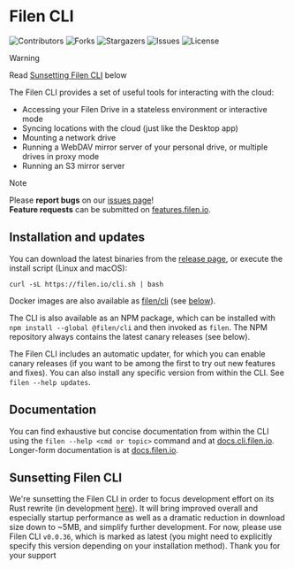 # Filen CLI

![Contributors](https://img.shields.io/github/contributors/FilenCloudDienste/filen-cli?color=dark-green) ![Forks](https://img.shields.io/github/forks/FilenCloudDienste/filen-cli?style=social) ![Stargazers](https://img.shields.io/github/stars/FilenCloudDienste/filen-cli?style=social) ![Issues](https://img.shields.io/github/issues/FilenCloudDienste/filen-cli) ![License](https://img.shields.io/github/license/FilenCloudDienste/filen-cli)

> [!Warning]
> Read [Sunsetting Filen CLI](#sunsetting-filen-cli) below

The Filen CLI provides a set of useful tools for interacting with the cloud:
- Accessing your Filen Drive in a stateless environment or interactive mode
- Syncing locations with the cloud (just like the Desktop app)
- Mounting a network drive
- Running a WebDAV mirror server of your personal drive, or multiple drives in proxy mode
- Running an S3 mirror server

> [!Note]
> Please **report bugs** on our [issues page](https://github.com/FilenCloudDienste/filen-cli/issues)! \
> **Feature requests** can be submitted on [features.filen.io](https://features.filen.io/?tags=cli).


## Installation and updates

You can download the latest binaries from the [release page](https://github.com/FilenCloudDienste/filen-cli/releases/latest), or execute the install script (Linux and macOS):
```
curl -sL https://filen.io/cli.sh | bash
```

Docker images are also available as [filen/cli](https://hub.docker.com/repository/docker/filen/cli) (see [below](#using-docker)).

The CLI is also available as an NPM package, which can be installed with `npm install --global @filen/cli` and then invoked as `filen`. The NPM repository always contains the latest canary releases (see below).

The Filen CLI includes an automatic updater, for which you can enable canary releases (if you want to be among the first to try out new features and fixes). You can also install any specific version from within the CLI. See `filen --help updates`.


## Documentation

You can find exhaustive but concise documentation from within the CLI using the `filen --help <cmd or topic>` command and at [docs.cli.filen.io](https://docs.cli.filen.io/). Longer-form documentation is at [docs.filen.io](https://docs.filen.io/docs/cli).


## Sunsetting Filen CLI

We're sunsetting the Filen CLI in order to focus development effort on its Rust rewrite (in development [here](https://github.com/FilenCloudDienste/filen-rs/tree/main/filen-cli)). It will bring improved overall and especially startup performance as well as a dramatic reduction in download size down to ~5MB, and simplify further development. For now, please use Filen CLI `v0.0.36`, which is marked as latest (you might need to explicitly specify this version depending on your installation method). Thank you for your support
